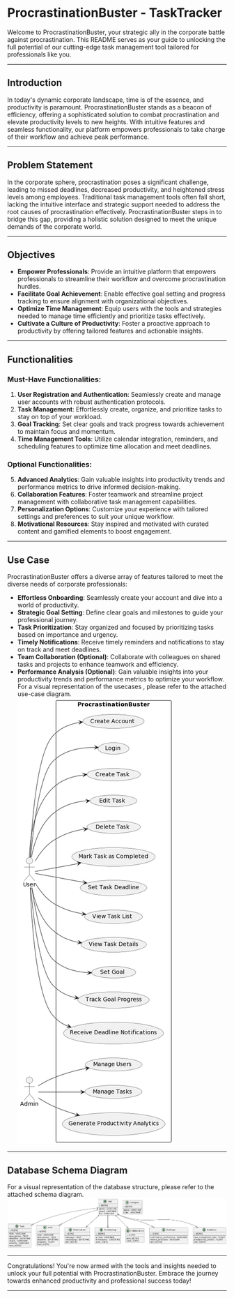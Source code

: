 # ProcrastinationBuster - TaskTracker

Welcome to ProcrastinationBuster, your strategic ally in the corporate battle against procrastination. This README serves as your guide to unlocking the full potential of our cutting-edge task management tool tailored for professionals like you.

---

## Introduction

In today's dynamic corporate landscape, time is of the essence, and productivity is paramount. ProcrastinationBuster stands as a beacon of efficiency, offering a sophisticated solution to combat procrastination and elevate productivity levels to new heights. With intuitive features and seamless functionality, our platform empowers professionals to take charge of their workflow and achieve peak performance.

---

## Problem Statement

In the corporate sphere, procrastination poses a significant challenge, leading to missed deadlines, decreased productivity, and heightened stress levels among employees. Traditional task management tools often fall short, lacking the intuitive interface and strategic support needed to address the root causes of procrastination effectively. ProcrastinationBuster steps in to bridge this gap, providing a holistic solution designed to meet the unique demands of the corporate world.

---

## Objectives

- **Empower Professionals**: Provide an intuitive platform that empowers professionals to streamline their workflow and overcome procrastination hurdles.
- **Facilitate Goal Achievement**: Enable effective goal setting and progress tracking to ensure alignment with organizational objectives.
- **Optimize Time Management**: Equip users with the tools and strategies needed to manage time efficiently and prioritize tasks effectively.
- **Cultivate a Culture of Productivity**: Foster a proactive approach to productivity by offering tailored features and actionable insights.

---

## Functionalities

### Must-Have Functionalities:

1. **User Registration and Authentication**: Seamlessly create and manage user accounts with robust authentication protocols.
2. **Task Management**: Effortlessly create, organize, and prioritize tasks to stay on top of your workload.
3. **Goal Tracking**: Set clear goals and track progress towards achievement to maintain focus and momentum.
4. **Time Management Tools**: Utilize calendar integration, reminders, and scheduling features to optimize time allocation and meet deadlines.

### Optional Functionalities:

5. **Advanced Analytics**: Gain valuable insights into productivity trends and performance metrics to drive informed decision-making.
6. **Collaboration Features**: Foster teamwork and streamline project management with collaborative task management capabilities.
7. **Personalization Options**: Customize your experience with tailored settings and preferences to suit your unique workflow.
8. **Motivational Resources**: Stay inspired and motivated with curated content and gamified elements to boost engagement.

---

## Use Case

ProcrastinationBuster offers a diverse array of features tailored to meet the diverse needs of corporate professionals:

- **Effortless Onboarding**: Seamlessly create your account and dive into a world of productivity.
- **Strategic Goal Setting**: Define clear goals and milestones to guide your professional journey.
- **Task Prioritization**: Stay organized and focused by prioritizing tasks based on importance and urgency.
- **Timely Notifications**: Receive timely reminders and notifications to stay on track and meet deadlines.
- **Team Collaboration (Optional)**: Collaborate with colleagues on shared tasks and projects to enhance teamwork and efficiency.
- **Performance Analysis (Optional)**: Gain valuable insights into your productivity trends and performance metrics to optimize your workflow.
  For a visual representation of the usecases , please refer to the attached use-case diagram.
  ![Use-Case Diagram](usecase.png)

---

## Database Schema Diagram

For a visual representation of the database structure, please refer to the attached schema diagram.
 ![Database Schema Diagram](schema.png)


---

Congratulations! You're now armed with the tools and insights needed to unlock your full potential with ProcrastinationBuster. Embrace the journey towards enhanced productivity and professional success today!

---
